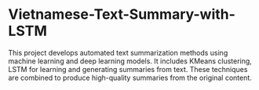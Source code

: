 # Vietnamese-Text-Summary-with-LSTM
This project develops automated text summarization methods using machine learning and deep learning models. It includes KMeans clustering, LSTM for learning and generating summaries from text. These techniques are combined to produce high-quality summaries from the original content.
